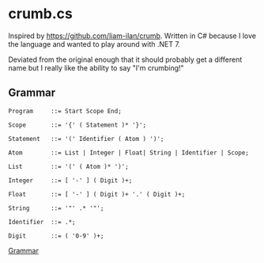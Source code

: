 # crumb.cs
Inspired by https://github.com/liam-ilan/crumb. Written in C# because I love the language and wanted to play around with .NET 7.

Deviated from the original enough that it should probably get a different name but I really like the ability to say "I'm crumbing!"

## Grammar

```ebnf
Program     ::= Start Scope End;

Scope       ::= '{' ( Statement )* '}';

Statement   ::= '(' Identifier ( Atom ) ')';

Atom        ::= List | Integer | Float| String | Identifier | Scope;

List        ::= '(' ( Atom )* ')';

Integer     ::= [ '-' ] ( Digit )+;

Float       ::= [ '-' ] ( Digit )+ '.' ( Digit )+;

String      ::= '"' .* '"';

Identifier  ::= .*;

Digit       ::= ( '0-9' )+;
```

[Grammar](./grammar/index.md)